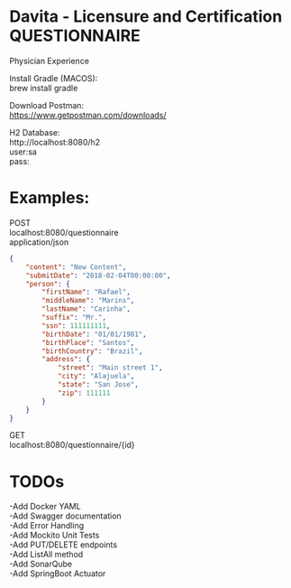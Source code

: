 # Davita - Licensure and Certification QUESTIONNAIRE

Physician Experience

Install Gradle (MACOS):  
brew install gradle

Download Postman:  
https://www.getpostman.com/downloads/ 

H2 Database:  
http://localhost:8080/h2  
user:sa  
pass:  

# Examples:  

POST  
localhost:8080/questionnaire  
application/json  

```json
{
    "content": "New Content",
    "submitDate": "2018-02-04T00:00:00",
    "person": {
        "firstName": "Rafael",
        "middleName": "Marins",
        "lastName": "Carinha",
        "suffix": "Mr.",
        "ssn": 111111111,
        "birthDate": "01/01/1981",
        "birthPlace": "Santos",
        "birthCountry": "Brazil",
        "address": {
            "street": "Main street 1",
            "city": "Alajuela",
            "state": "San Jose",
            "zip": 111111
        }
    }
}
```

GET   
localhost:8080/questionnaire/{id}   

# TODOs  

-Add Docker YAML  
-Add Swagger documentation  
-Add Error Handling  
-Add Mockito Unit Tests  
-Add PUT/DELETE endpoints  
-Add ListAll method  
-Add SonarQube  
-Add SpringBoot Actuator
